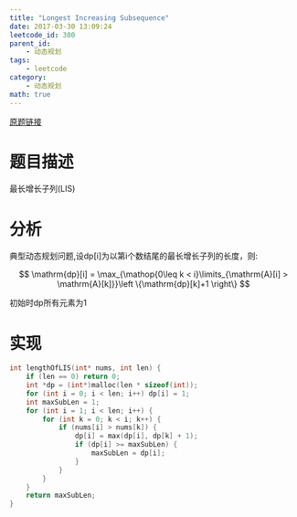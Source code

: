 ```yaml
---
title: "Longest Increasing Subsequence"
date: 2017-03-30 13:09:24
leetcode_id: 300
parent_id:
    - 动态规划
tags:
    - leetcode
category:
    - 动态规划
math: true
---
```


[原题链接](https://leetcode.com/problems/longest-increasing-subsequence/#/description)

# 题目描述
最长增长子列(LIS)

# 分析
典型动态规划问题,设dp[i]为以第i个数结尾的最长增长子列的长度，则:

$$ \mathrm{dp}[i] = \max_{\mathop{0\leq k < i}\limits_{\mathrm{A}[i] > \mathrm{A}[k]}}\left \{\mathrm{dp}[k]+1  \right\} $$

初始时dp所有元素为1

# 实现

```c++
int lengthOfLIS(int* nums, int len) {
    if (len == 0) return 0;
    int *dp = (int*)malloc(len * sizeof(int));
    for (int i = 0; i < len; i++) dp[i] = 1;
    int maxSubLen = 1;
    for (int i = 1; i < len; i++) {
        for (int k = 0; k < i; k++) {
            if (nums[i] > nums[k]) {
                dp[i] = max(dp[i], dp[k] + 1);
                if (dp[i] >= maxSubLen) {
                    maxSubLen = dp[i];
                }
            }
        }
    }
    return maxSubLen;
}
```
